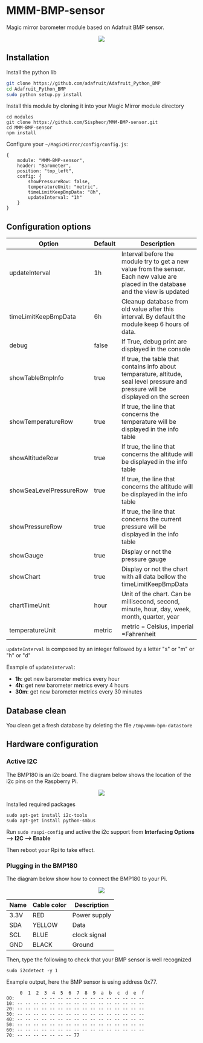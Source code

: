 # MMM-BMP-sensor

Magic mirror barometer module based on Adafruit BMP sensor.

<p align="center">
    <img src="images/mmm-bpm-sensor-demo.png">
</p>

## Installation

Install the python lib
```bash
git clone https://github.com/adafruit/Adafruit_Python_BMP
cd Adafruit_Python_BMP
sudo python setup.py install
```

Install this module by cloning it into your Magic Mirror module directory
```
cd modules
git clone https://github.com/Sispheor/MMM-BMP-sensor.git
cd MMM-BMP-sensor
npm install
```

Configure your `~/MagicMirror/config/config.js`:
```
{
    module: "MMM-BMP-sensor",
    header: "Barometer",
    position: "top_left",
    config: {
        showPressureRow: false,
        temperatureUnit: "metric",
        timeLimitKeepBmpData: "8h",
        updateInterval: "1h"
    }
}
```


## Configuration options

| Option                  | Default | Description                                                                                                                          |
|-------------------------|---------|--------------------------------------------------------------------------------------------------------------------------------------|
| updateInterval          | 1h      | Interval before the module try to get a new value from the sensor. Each new value are placed in the database and the view is updated |
| timeLimitKeepBmpData    | 6h      | Cleanup database from old value after this interval. By default the module keep 6 hours of data.                                     |
| debug                   | false   | If True, debug print are displayed in the console                                                                                    |
| showTableBmpInfo        | true    | If true, the table that contains info about temparature, altitude, seal level pressure and pressure will be displayed on the screen  |
| showTemperatureRow      | true    | If true, the line that concerns the temperature will be displayed in the info table                                                  |
| showAltitudeRow         | true    | If true, the line that concerns the altitude will be displayed in the info table                                                     |
| showSeaLevelPressureRow | true    | If true, the line that concerns the altitude will be displayed in the info table                                                     |
| showPressureRow         | true    | If true, the line that concerns the current pressure will be displayed in the info table                                             |
| showGauge               | true    | Display or not the pressure gauge                                                                                                    |
| showChart               | true    | Display or not the chart with all data bellow the timeLimitKeepBmpData                                                               |
| chartTimeUnit           | hour    | Unit of the chart. Can be millisecond, second, minute, hour, day, week, month, quarter, year                                         |
| temperatureUnit         | metric  | metric = Celsius, imperial =Fahrenheit                                                                                               |

`updateInterval` is composed by an integer followed by a letter "s" or "m" or "h" or "d"

Example of `updateInterval`:
- **1h**: get new barometer metrics every hour
- **4h**: get new barometer metrics every 4 hours
- **30m**: get new barometer metrics every 30 minutes

## Database clean

You clean get a fresh database by deleting the file `/tmp/mmm-bpm-datastore`

## Hardware configuration

### Active I2C

The BMP180 is an i2c board. The diagram below shows the location of the i2c pins on the Raspberry Pi.

<p align="center">
    <img src="images/i2c_raspberry.png">
</p>

Installed required packages
```
sudo apt-get install i2c-tools
sudo apt-get install python-smbus
```

Run `sudo raspi-config` and active the i2c support from **Interfacing Options --> I2C --> Enable**

Then reboot your Rpi to take effect.

### Plugging in the BMP180

The diagram below show how to connect the BMP180 to your Pi.

<p align="center">
    <img src="images/BMP180_rpi_connect.png">
</p>


| Name | Cable color | Description  |
|------|-------------|--------------|
| 3.3V | RED         | Power supply |
| SDA  | YELLOW      | Data         |
| SCL  | BLUE        | clock signal |
| GND  | BLACK       | Ground       |


Then, type the following to check that your BMP sensor is well recognized
```
sudo i2cdetect -y 1
```

Example output, here the BMP sensor is using address 0x77.
```
     0  1  2  3  4  5  6  7  8  9  a  b  c  d  e  f
00:          -- -- -- -- -- -- -- -- -- -- -- -- --
10: -- -- -- -- -- -- -- -- -- -- -- -- -- -- -- --
20: -- -- -- -- -- -- -- -- -- -- -- -- -- -- -- --
30: -- -- -- -- -- -- -- -- -- -- -- -- -- -- -- --
40: -- -- -- -- -- -- -- -- -- -- -- -- -- -- -- --
50: -- -- -- -- -- -- -- -- -- -- -- -- -- -- -- --
60: -- -- -- -- -- -- -- -- -- -- -- -- -- -- -- --
70: -- -- -- -- -- -- -- 77
```
